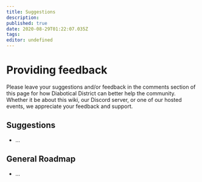 ```yaml
---
title: Suggestions
description: 
published: true
date: 2020-08-29T01:22:07.035Z
tags: 
editor: undefined
---
```


# Providing feedback
Please leave your suggestions and/or feedback in the comments section of this page for how Diabotical District can better help the community. Whether it be about this wiki, our Discord server, or one of our hosted events, we appreciate your feedback and support.

## Suggestions
- ...
## General Roadmap
- ...

